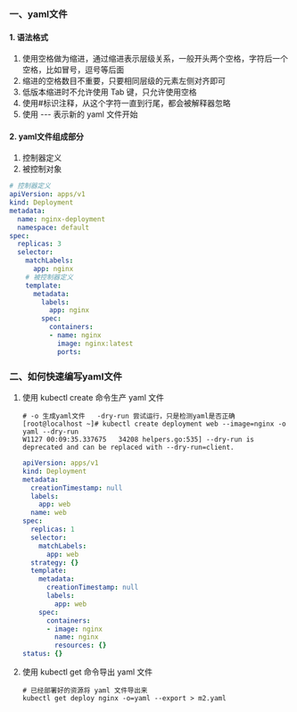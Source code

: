### 一、yaml文件

#### 1. 语法格式

1. 使用空格做为缩进，通过缩进表示层级关系，一般开头两个空格，字符后一个空格，比如冒号，逗号等后面
2.  缩进的空格数目不重要，只要相同层级的元素左侧对齐即可
3. 低版本缩进时不允许使用 Tab 键，只允许使用空格
4. 使用#标识注释，从这个字符一直到行尾，都会被解释器忽略
5. 使用 --- 表示新的 yaml 文件开始

#### 2. yaml文件组成部分

1. 控制器定义
2. 被控制对象

```yaml
# 控制器定义
apiVersion: apps/v1
kind: Deployment
metadata: 
  name: nginx-deployment
  namespace: default
spec: 
  replicas: 3
  selector:
    matchLabels: 
      app: nginx
    # 被控制器定义
    template:
      metadata: 
        labels: 
          app: nginx
        spec: 
          containers: 
          - name: nginx
            image: nginx:latest 
            ports: 
```

### 二、如何快速编写yaml文件

1. 使用 kubectl create 命令生产 yaml 文件

    ```shell
    # -o 生成yaml文件   -dry-run 尝试运行，只是检测yaml是否正确
    [root@localhost ~]# kubectl create deployment web --image=nginx -o yaml --dry-run
    W1127 00:09:35.337675   34208 helpers.go:535] --dry-run is deprecated and can be replaced with --dry-run=client.
    ```

    ```yaml
    apiVersion: apps/v1
    kind: Deployment
    metadata:
      creationTimestamp: null
      labels:
        app: web
      name: web
    spec:
      replicas: 1
      selector:
        matchLabels:
          app: web
      strategy: {}
      template:
        metadata:
          creationTimestamp: null
          labels:
            app: web
        spec:
          containers:
          - image: nginx
            name: nginx
            resources: {}
    status: {}
    ```

2. 使用 kubectl get 命令导出 yaml 文件 

    ```shell
    # 已经部署好的资源将 yaml 文件导出来
    kubectl get deploy nginx -o=yaml --export > m2.yaml
    ```

